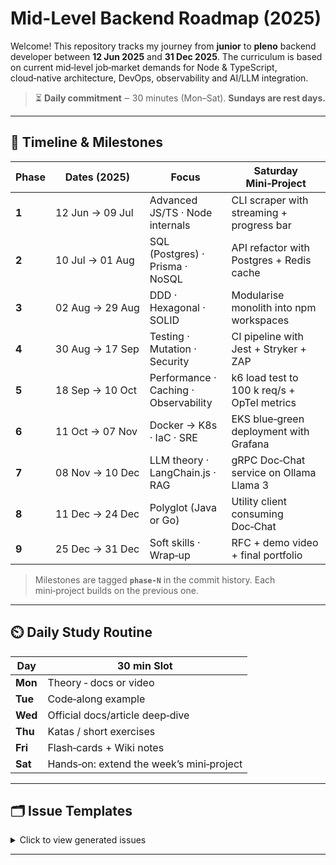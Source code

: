# Mid-Level Backend Roadmap (2025)

Welcome! This repository tracks my journey from **junior** to **pleno** backend developer between **12 Jun 2025** and **31 Dec 2025**. The curriculum is based on current mid‑level job‑market demands for Node & TypeScript, cloud‑native architecture, DevOps, observability and AI/LLM integration.

> ⏳ **Daily commitment** ‒ 30 minutes (Mon–Sat). **Sundays are rest days.**

---

## 📅 Timeline & Milestones

| Phase | Dates (2025)    | Focus                                 | Saturday Mini‑Project                       |
| ----- | --------------- | ------------------------------------- | ------------------------------------------- |
| **1** | 12 Jun → 09 Jul | Advanced JS/TS · Node internals       | CLI scraper with streaming + progress bar   |
| **2** | 10 Jul → 01 Aug | SQL (Postgres) · Prisma · NoSQL       | API refactor with Postgres + Redis cache    |
| **3** | 02 Aug → 29 Aug | DDD · Hexagonal · SOLID               | Modularise monolith into npm workspaces     |
| **4** | 30 Aug → 17 Sep | Testing · Mutation · Security         | CI pipeline with Jest + Stryker + ZAP       |
| **5** | 18 Sep → 10 Oct | Performance · Caching · Observability | k6 load test to 100 k req/s + OpTel metrics |
| **6** | 11 Oct → 07 Nov | Docker → K8s · IaC · SRE              | EKS blue‑green deployment with Grafana      |
| **7** | 08 Nov → 10 Dec | LLM theory · LangChain.js · RAG       | gRPC Doc‑Chat service on Ollama Llama 3     |
| **8** | 11 Dec → 24 Dec | Polyglot (Java or Go)                 | Utility client consuming Doc‑Chat           |
| **9** | 25 Dec → 31 Dec | Soft skills · Wrap‑up                 | RFC + demo video + final portfolio          |

> Milestones are tagged **`phase‑N`** in the commit history. Each mini‑project builds on the previous one.

---

## ⏲️ Daily Study Routine

| Day     | 30 min Slot                              |
| ------- | ---------------------------------------- |
| **Mon** | Theory ‑ docs or video                   |
| **Tue** | Code‑along example                       |
| **Wed** | Official docs/article deep‑dive          |
| **Thu** | Katas / short exercises                  |
| **Fri** | Flash‑cards + Wiki notes                 |
| **Sat** | Hands‑on: extend the week’s mini‑project |

---

## 🗂️ Issue Templates

<details>
<summary>Click to view generated issues</summary>

### Phase 1 – Language & Runtime Mastery

```md
**Goal**
Deep JS/TS knowledge, Node internals, async patterns.

**Tasks**
- [ ] Read ES 2025 & TypeScript 5.x advanced chapters
- [ ] Diagram Node event‑loop vs libuv thread‑pool
- [ ] Build CLI scraper with streaming & progress bar

**Acceptance Criteria**
- CLI handles 10 k requests without blocking
- Progress updates every 500 ms
```

### Phase 2 – Data & Persistence

```md
**Goal**
Design schemas, master Postgres & Prisma, understand NoSQL trade‑offs.

**Tasks**
- [ ] Index & query tuning in Postgres
- [ ] Implement Prisma migrations (zero‑downtime)
- [ ] Add Redis cache with pub/sub invalidation
- [ ] Update CLI → API layer to use DB

**Acceptance Criteria**
- API returns cached responses ≤ 50 ms for hot keys
- Automated migration succeeds with pg_dump restore test
```

### Phase 3 – Design & Architecture

```md
**Goal**
Apply DDD, Hexagonal and SOLID.

**Tasks**
- [ ] Model aggregates & value objects
- [ ] Introduce ports & adapters layer
- [ ] Refactor into npm workspaces
- [ ] Document ADR‑001

**Acceptance Criteria**
- Unit tests at domain layer pass
- Hexagon compiles without circular deps
```

### Phase 4 – Quality, Testing & Security

```md
**Goal**
Robust test suite, mutation coverage, OWASP compliance.

**Tasks**
- [ ] Add Jest + Supertest coverage ≥ 85 %
- [ ] Configure Stryker → mutation ≥ 90 %
- [ ] Run ZAP baseline scan – no high severities
- [ ] Harden JWT & OAuth2.1 flow

**Acceptance Criteria**
- CI fails if coverage or mutation drops
- ZAP report committed in /reports
```

### Phase 5 – Performance & System Design

```md
**Goal**
Scale horizontally, add observability.

**Tasks**
- [ ] Implement Redis LRU & BullMQ queue
- [ ] Instrument OpenTelemetry traces
- [ ] Expose Prometheus metrics
- [ ] k6 load test to 100 k req/s

**Acceptance Criteria**
- P95 latency < 150 ms under load
- Dashboards show traces → spans → logs linkage
```

### Phase 6 – Cloud & DevOps

```md
**Goal**
Ship to cloud with Docker, K8s, IaC & GitOps.

**Tasks**
- [ ] Containerise services (multi‑stage builds)
- [ ] Deploy to kind → EKS
- [ ] Write Terraform for VPC, EKS, RDS
- [ ] Configure ArgoCD blue‑green

**Acceptance Criteria**
- Zero‑downtime during release
- Grafana dashboard shows <1 % error rate
```

### Phase 7 – AI & LLMOps

```md
**Goal**
Integrate self‑hosted LLM + RAG service.

**Tasks**
- [ ] Study Transformers basics & embeddings
- [ ] Run Llama 3 on Ollama
- [ ] Create LangGraph pipeline with tool‑calling
- [ ] Build gRPC Doc‑Chat; store vectors in pgvector

**Acceptance Criteria**
- End‑to‑end chat answers <= 2 s
- Prompt & response traced; eval scores logged
```

### Phase 8 – Polyglot Sprint

```md
**Goal**
Taste Java (Spring Boot 3) or Go 1.23.

**Tasks**
- [ ] Complete Tour of Language (~4 h)
- [ ] Generate gRPC client for Doc‑Chat
- [ ] Benchmark vs Node client

**Acceptance Criteria**
- Client latency within 10 % of Node version
```

### Phase 9 – Soft Skills & Wrap‑up

```md
**Goal**
Document, present & seek feedback.

**Tasks**
- [ ] Draft RFC for multi‑tenant Doc‑Chat
- [ ] Record 5‑min demo video
- [ ] Mock system‑design interview
- [ ] Collect code‑review feedback & apply

**Acceptance Criteria**
- RFC merged, demo published
- Feedback reflected in final commits
```

</details>

---

